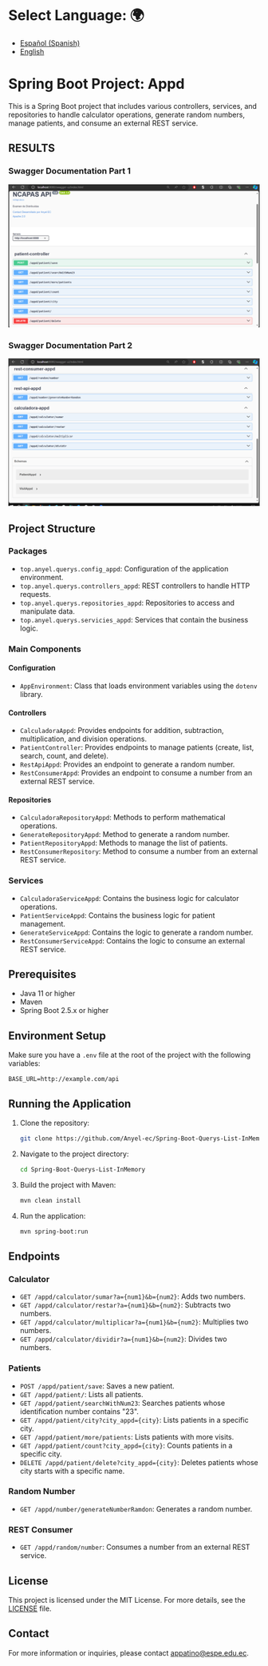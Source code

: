# **Select Language:** 🌍
- [Español (Spanish)](README-es.md)
- [English](README.md)

# Spring Boot Project: Appd

This is a Spring Boot project that includes various controllers, services, and repositories to handle calculator operations, generate random numbers, manage patients, and consume an external REST service.

## RESULTS
### Swagger Documentation Part 1
![Alt text](docs/home1.PNG)
### Swagger Documentation Part 2
![Alt text](docs/home.PNG)

## Project Structure

### Packages

- `top.anyel.querys.config_appd`: Configuration of the application environment.
- `top.anyel.querys.controllers_appd`: REST controllers to handle HTTP requests.
- `top.anyel.querys.repositories_appd`: Repositories to access and manipulate data.
- `top.anyel.querys.servicies_appd`: Services that contain the business logic.

### Main Components

#### Configuration

- `AppEnvironment`: Class that loads environment variables using the `dotenv` library.

#### Controllers

- `CalculadoraAppd`: Provides endpoints for addition, subtraction, multiplication, and division operations.
- `PatientController`: Provides endpoints to manage patients (create, list, search, count, and delete).
- `RestApiAppd`: Provides an endpoint to generate a random number.
- `RestConsumerAppd`: Provides an endpoint to consume a number from an external REST service.

#### Repositories

- `CalculadoraRepositoryAppd`: Methods to perform mathematical operations.
- `GenerateRepositoryAppd`: Method to generate a random number.
- `PatientRepositoryAppd`: Methods to manage the list of patients.
- `RestConsumerRepository`: Method to consume a number from an external REST service.

### Services

- `CalculadoraServiceAppd`: Contains the business logic for calculator operations.
- `PatientServiceAppd`: Contains the business logic for patient management.
- `GenerateServiceAppd`: Contains the logic to generate a random number.
- `RestConsumerServiceAppd`: Contains the logic to consume an external REST service.

## Prerequisites

- Java 11 or higher
- Maven
- Spring Boot 2.5.x or higher

## Environment Setup

Make sure you have a `.env` file at the root of the project with the following variables:

```
BASE_URL=http://example.com/api
```

## Running the Application

1. Clone the repository:
   ```bash
   git clone https://github.com/Anyel-ec/Spring-Boot-Querys-List-InMemory
   ```

2. Navigate to the project directory:
   ```bash
   cd Spring-Boot-Querys-List-InMemory
   ```

3. Build the project with Maven:
   ```bash
   mvn clean install
   ```

4. Run the application:
   ```bash
   mvn spring-boot:run
   ```

## Endpoints

### Calculator

- `GET /appd/calculator/sumar?a={num1}&b={num2}`: Adds two numbers.
- `GET /appd/calculator/restar?a={num1}&b={num2}`: Subtracts two numbers.
- `GET /appd/calculator/multiplicar?a={num1}&b={num2}`: Multiplies two numbers.
- `GET /appd/calculator/dividir?a={num1}&b={num2}`: Divides two numbers.

### Patients

- `POST /appd/patient/save`: Saves a new patient.
- `GET /appd/patient/`: Lists all patients.
- `GET /appd/patient/searchWithNum23`: Searches patients whose identification number contains "23".
- `GET /appd/patient/city?city_appd={city}`: Lists patients in a specific city.
- `GET /appd/patient/more/patients`: Lists patients with more visits.
- `GET /appd/patient/count?city_appd={city}`: Counts patients in a specific city.
- `DELETE /appd/patient/delete?city_appd={city}`: Deletes patients whose city starts with a specific name.

### Random Number

- `GET /appd/number/generateNumberRamdon`: Generates a random number.

### REST Consumer

- `GET /appd/random/number`: Consumes a number from an external REST service.

## License

This project is licensed under the MIT License. For more details, see the [LICENSE](LICENSE) file.

## Contact

For more information or inquiries, please contact [appatino@espe.edu.ec](mailto:apaptino@espe.edu.ec).